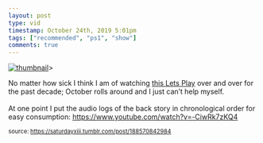 ```yaml
---
layout: post
type: vid
timestamp: October 24th, 2019 5:01pm
tags: ["recommended", "ps1", "show"]
comments: true
---
```

[![thumbnail](http://i3.ytimg.com/vi/gKILYcpsOyE/hqdefault.jpg)](https://www.youtube.com/watch?v=gKILYcpsOyE)>
    
No matter how sick I think I am of watching <a href="https://www.youtube.com/playlist?list=PL8D687CA0AFC4C655" target="_blank">this Lets Play</a> over and over for the past decade; October rolls around and I just can’t help myself.  <br/><br/>At one point I put the audio logs of the back story in chronological order for easy consumption: <a href="https://www.youtube.com/watch?v=-CiwRk7zKQ4" target="_blank">https://www.youtube.com/watch?v=-CiwRk7zKQ4</a>
 
  
<small>source: https://saturdayxiii.tumblr.com/post/188570842984</small>